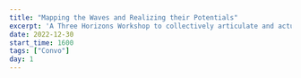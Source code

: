 ```yaml
---
title: "Mapping the Waves and Realizing their Potentials"
excerpt: 'A Three Horizons Workshop to collectively articulate and actualize our near and distant future by Josh'
date: 2022-12-30
start_time: 1600
tags: ["Convo"]
day: 1
---
```

